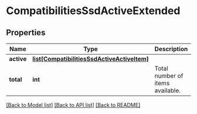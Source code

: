 # CompatibilitiesSsdActiveExtended

## Properties
Name | Type | Description | Notes
------------ | ------------- | ------------- | -------------
**active** | [**list[CompatibilitiesSsdActiveActiveItem]**](CompatibilitiesSsdActiveActiveItem.md) |  | [optional] 
**total** | **int** | Total number of items available. | [optional] 

[[Back to Model list]](../README.md#documentation-for-models) [[Back to API list]](../README.md#documentation-for-api-endpoints) [[Back to README]](../README.md)


